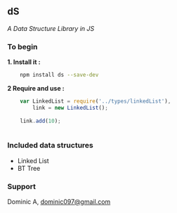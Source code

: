 ## dS
 _A Data Structure Library in JS_
 
### To begin

 **1. Install it :**

```bash
	npm install ds --save-dev
```
**2 Require and use :**

```js	
    var LinkedList = require('../types/linkedList'),
    	link = new LinkedList();
    
    link.add(10);
    
```

### Included data structures

- Linked List
- BT Tree


### Support
Dominic A, [dominic097@gmail.com](mailto:dominic097@gmail.com)


